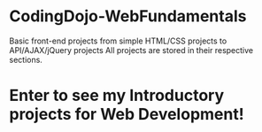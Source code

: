CodingDojo-WebFundamentals
========

Basic front-end projects from simple HTML/CSS projects to API/AJAX/jQuery projects
All projects are stored in their respective sections. 

Enter to see my Introductory projects for Web Development!
=======

